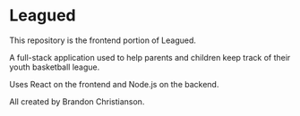 # Leagued

This repository is the frontend portion of Leagued.

A full-stack application used to help parents and children keep track of their youth basketball league.

Uses React on the frontend and Node.js on the backend.

All created by Brandon Christianson.
